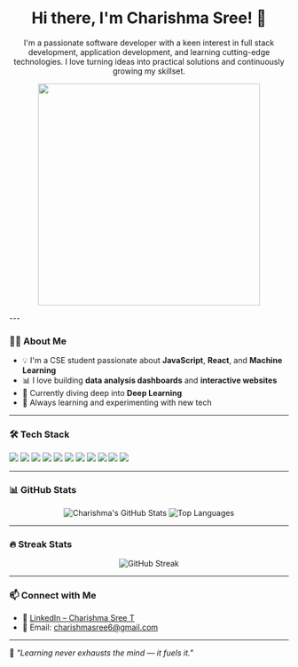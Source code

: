 <h1 align="center">Hi there, I'm Charishma Sree! 👋</h1>

<p align="center">
I'm a passionate software developer with a keen interest in full stack development, application development, and learning cutting-edge technologies. I love turning ideas into practical solutions and continuously growing my skillset.
</p>

<p align="center">
  <img src="https://media.giphy.com/media/qgQUggAC3Pfv687qPC/giphy.gif" width="400"/>
</p>
---

### 👩‍💻 About Me
- 💡 I'm a CSE student passionate about **JavaScript**, **React**, and **Machine Learning**
- 📊 I love building **data analysis dashboards** and **interactive websites**
- 🚀 Currently diving deep into **Deep Learning**
- 🌱 Always learning and experimenting with new tech

---

### 🛠️ Tech Stack
<p align="left">
  <img src="https://img.shields.io/badge/HTML5-E34F26?style=for-the-badge&logo=html5&logoColor=white"/>
  <img src="https://img.shields.io/badge/CSS3-1572B6?style=for-the-badge&logo=css3&logoColor=white"/>
  <img src="https://img.shields.io/badge/Bootstrap-563D7C?style=for-the-badge&logo=bootstrap&logoColor=white"/>
  <img src="https://img.shields.io/badge/JavaScript-F7DF1E?style=for-the-badge&logo=javascript&logoColor=black"/>
  <img src="https://img.shields.io/badge/React-20232A?style=for-the-badge&logo=react&logoColor=61DAFB"/>
  <img src="https://img.shields.io/badge/Node.js-339933?style=for-the-badge&logo=nodedotjs&logoColor=white"/>
  <img src="https://img.shields.io/badge/Java-007396?style=for-the-badge&logo=java&logoColor=white"/>
  <img src="https://img.shields.io/badge/MongoDB-4EA94B?style=for-the-badge&logo=mongodb&logoColor=white"/>
  <img src="https://img.shields.io/badge/MySQL-4479A1?style=for-the-badge&logo=mysql&logoColor=white"/>
  <img src="https://img.shields.io/badge/Python-3776AB?style=for-the-badge&logo=python&logoColor=white"/>
  <img src="https://img.shields.io/badge/Machine%20Learning-FF6F00?style=for-the-badge&logo=probot&logoColor=white"/>
</p>

---

### 📊 GitHub Stats

<p align="center">
  <img src="https://github-readme-stats.vercel.app/api?username=charishmasree6&show_icons=true&theme=radical" alt="Charishma's GitHub Stats" />
  <img src="https://github-readme-stats.vercel.app/api/top-langs/?username=charishmasree6&layout=compact&theme=radical" alt="Top Languages" />
</p>

---

### 🔥 Streak Stats

<p align="center">
  <img src="https://github-readme-streak-stats.herokuapp.com/?user=charishmasree6&theme=radical" alt="GitHub Streak"/>
</p>

---

### 📫 Connect with Me
- 🔗 [LinkedIn – Charishma Sree T](https://www.linkedin.com/in/charishma-sree-t)
- 📧 Email: charishmasree6@gmail.com

---

🧠 *"Learning never exhausts the mind — it fuels it."*
